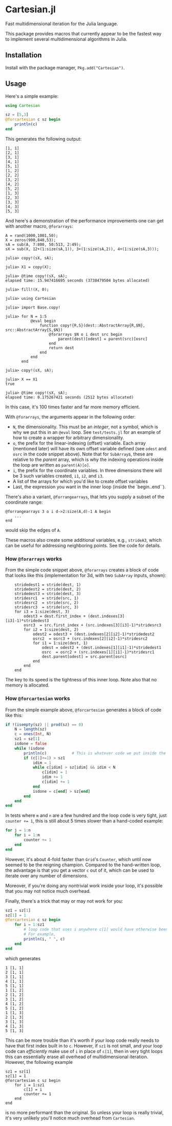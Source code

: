 # Cartesian.jl

Fast multidimensional iteration for the Julia language.

This package provides macros that currently appear to be the fastest way to implement several multidimensional algorithms in Julia.

## Installation

Install with the package manager, `Pkg.add("Cartesian")`.


## Usage

Here's a simple example:

```julia
using Cartesian

sz = [5,3]
@forcartesian c sz begin
    println(c)
end
```

This generates the following output:
```
[1, 1]
[2, 1]
[3, 1]
[4, 1]
[5, 1]
[1, 2]
[2, 2]
[3, 2]
[4, 2]
[5, 2]
[1, 3]
[2, 3]
[3, 3]
[4, 3]
[5, 3]
```

And here's a demonstration of the performance improvements one can get with another macro, `@forarrays`:
```
A = rand(1000,1001,50);
X = zeros(900,840,53);
sA = sub(A, 7:800, 50:513, 2:49);
sX = sub(X, 12+(1:size(sA,1)), 3+(1:size(sA,2)), 4+(1:size(sA,3)));

julia> copy!(sX, sA);

julia> X1 = copy(X);

julia> @time copy!(sX, sA);
elapsed time: 15.947416695 seconds (3738479504 bytes allocated)

julia> fill!(X, 0);

julia> using Cartesian

julia> import Base.copy!

julia> for N = 1:5
           @eval begin
               function copy!{R,S}(dest::AbstractArray{R,$N}, src::AbstractArray{S,$N})
                   @forarrays $N o i dest src begin
                       parent(dest)[odest] = parent(src)[osrc]
                   end
                   return dest
               end
           end
       end

julia> copy!(sX, sA);

julia> X == X1
true

julia> @time copy!(sX, sA);
elapsed time: 0.175267421 seconds (2512 bytes allocated)
```
In this case, it's 100 times faster and far more memory efficient.


With `@forarrays`, the arguments appear in the following order:
- `N`, the dimensionality. This must be an *integer*, not a symbol, which is why
we put this in an `@eval` loop. See `test/tests.jl` for an example of how to
create a wrapper for arbitrary dimensionality.
- `o`, the prefix for the linear-indexing (offset) variable. Each array
(mentioned later) will have its own offset variable defined (see `odest` and
`osrc` in the code snippet above). Note that for `SubArray`s, these are relative
to the *parent* array, which is why the indexing operations inside the loop are
written as `parent(A)[o]`.
- `i`, the prefix for the coordinate variables. In three dimensions there will
be 3 such variables created, `i1`, `i2`, and `i3`.
- A list of the arrays for which you'd like to create offset variables
- Last, the expression you want in the inner loop (inside the `begin..end``).

There's also a variant, `@forrangearrays`, that lets you supply a subset of the coordinate range:
```
@forrangearrays 3 o i d->2:size(A,d)-1 A begin
    ...
end
```
would skip the edges of `A`.

These macros also create some additional variables, e.g., `strideA3`, which can be useful for addressing neighboring points. See the code for details.

### How `@forarrays` works

From the simple code snippet above, `@forarrays` creates a block of code that looks like this (implementation for 3d, with two `SubArray` inputs, shown):

```
    stridedest1 = stride(dest, 1)
    stridedest2 = stride(dest, 2)
    stridedest3 = stride(dest, 3)
    stridesrc1  = stride(src, 1)
    stridesrc2  = stride(src, 2)
    stridesrc3  = stride(src, 3)
    for i3 = 1:size(dest, 3)
        odest3 = dest.first_index + (dest.indexes[3][i3]-1)*stridedest3
        osrc3  = src.first_index + (src.indexes[3][i3]-1)*stridesrc3
        for i2 = 1:size(dest, 2)
            odest2 = odest3 + (dest.indexes[2][i2]-1)*stridedest2
            osrc2  = osrc3 + (src.indexes[2][i2]-1)*stridesrc2
            for i1 = 1:size(dest, 1)
                odest = odest2 + (dest.indexes[1][i1]-1)*stridedest1
                osrc  = osrc2 + (src.indexes[1][i1]-1)*stridesrc1
                dest.parent[odest] = src.parent[osrc]
            end
        end
    end
```

The key to its speed is the tightness of this inner loop. Note also that no memory is allocated.

### How `@forcartesian` works

From the simple example above, `@forcartesian` generates a block of code like this:

```julia
if !(isempty(sz) || prod(sz) == 0)
    N = length(sz)
    c = ones(Int, N)
    sz1 = sz[1]
    isdone = false
    while !isdone
        println(c)           # This is whatever code we put inside the "loop"
        if (c[1]+=1) > sz1
            idim = 1
            while c[idim] > sz[idim] && idim < N
                c[idim] = 1
                idim += 1
                c[idim] += 1
            end
            isdone = c[end] > sz[end]
        end
    end
end
```

In tests where `m` and `n` are a few hundred and the loop code is very tight, just `counter += 1`, this is still about 5 times slower than a hand-coded example:
```julia
for j = 1:n
    for i = 1:m
        counter += 1
    end
end
```
However, it's about 4-fold faster than `Grid`'s `Counter`, which until now seemed to be the reigning champion.
Compared to the hand-written loop, the advantage is that you get a vector `c` out of it, which can be used to iterate over any number of dimensions.

Moreover, if you're doing any nontrivial work inside your loop, it's possible that you may not notice much overhead.

Finally, there's a trick that may or may not work for you:
```julia
sz1 = sz[1]
sz[1] = 1
@forcartesian c sz begin
    for i = 1:sz1
        # loop code that uses i anywhere c[1] would have otherwise been used
        # For example,
        println(i, " ", c)
    end
end
```
which generates
```
1 [1, 1]
2 [1, 1]
3 [1, 1]
4 [1, 1]
5 [1, 1]
1 [1, 2]
2 [1, 2]
3 [1, 2]
4 [1, 2]
5 [1, 2]
1 [1, 3]
2 [1, 3]
3 [1, 3]
4 [1, 3]
5 [1, 3]
```
This can be more trouble than it's worth if your loop code really needs to have that first index built in to `c`. However, if `sz1` is not small, and your loop code can _efficiently_ make use of `i` in place of `c[1]`, then in very tight loops this can essentially erase all overhead of multidimensional iteration. However, the following example
```
sz1 = sz[1]
sz[1] = 1
@forcartesian c sz begin
    for i = 1:sz1
        c[1] = i
        counter += 1
    end
end
```
is no more performant than the original. So unless your loop is really trivial, it's very unlikely you'll notice much overhead from `Cartesian`.
